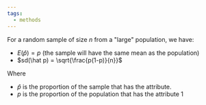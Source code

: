 ```yaml
---
tags:
  - methods
---
```

For a random sample of size $n$ from a "large" population, we have:
- $E(\hat p )=p$ (the sample will have the same mean as the population)
- $sd(\hat p) = \sqrt{\frac{p(1-p)}{n}}$


Where
- $\hat p$ is the proportion of the sample that has the attribute. 
- $p$ is the proportion of the population that has the attribute 1
